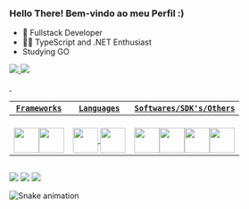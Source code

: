 ### Hello There! Bem-vindo ao meu Perfil :)

- 🔭 Fullstack Developer
- 🐱‍👤 TypeScript and .NET Enthusiast
-  Studying GO



<div>
  <a href="github.com/Serinolli">
    <img src="https://github-readme-stats.vercel.app/api?username=serinolli&count_private=true&show_icons=true&theme=vision-friendly-dark">
<!--     <img src="https://github-readme-stats.vercel.app/api/top-langs/?username=serinolli&theme=dark"> -->
  <img src="https://github-readme-streak-stats.herokuapp.com?user=Serinolli&theme=dark&date_format=j%2Fn%5B%2FY%5D">
</div>

&nbsp;

|`Frameworks` | `Languages` | `Softwares/SDK's/Others` |  
|---|---|---|
| <div style="display:inline_block"><br><img align="center" height="45" weight="55" src="https://cdn.jsdelivr.net/gh/devicons/devicon/icons/angularjs/angularjs-original.svg" /><img align="center" height="45" weight="55" src="https://cdn.jsdelivr.net/gh/devicons/devicon/icons/bootstrap/bootstrap-original.svg" /></div> | <div style="display:inline_block"><br> <img align="center" height="45" weight="55" src="https://cdn.jsdelivr.net/gh/devicons/devicon/icons/csharp/csharp-original.svg" /> <img align="center" height="45" weight="55" src="https://cdn.jsdelivr.net/gh/devicons/devicon/icons/typescript/typescript-original.svg" />  </div> | <div style="display:inline_block"><br><img align="center" height="45" weight="55" src="https://cdn.jsdelivr.net/gh/devicons/devicon/icons/microsoftsqlserver/microsoftsqlserver-plain.svg" /><img align="center" height="45" weight="55" src="https://cdn.jsdelivr.net/gh/devicons/devicon/icons/ionic/ionic-original.svg" /><img align="center" height="45" weight="55" src="https://cdn.jsdelivr.net/gh/devicons/devicon/icons/html5/html5-original.svg" /><img align="center" height="45" weight="55" src="https://cdn.jsdelivr.net/gh/devicons/devicon/icons/css3/css3-original.svg" /></div> |  

  
  ##

  <div> 
  <a href="https://instagram.com/rafael_serinolli" target="_blank"><img src="https://img.shields.io/badge/-Instagram-%23E4405F?style=for-the-badge&logo=instagram&logoColor=white" target="_blank"></a> 
  <a href = "mailto:rafael.serinolli2@gmail.com"><img src="https://img.shields.io/badge/-Gmail-%23333?style=for-the-badge&logo=gmail&logoColor=white" target="_blank"></a>
  <a href="https://www.linkedin.com/in/serinolli" target="_blank"><img src="https://img.shields.io/badge/-LinkedIn-%230077B5?style=for-the-badge&logo=linkedin&logoColor=white" target="_blank"></a> 
 
  ![Snake animation](https://github.com/serinolli/serinolli/blob/output/github-contribution-grid-snake.svg)
 
</div>
